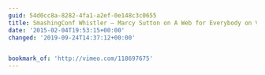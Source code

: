 ```yaml
---
guid: 54d0cc8a-8282-4fa1-a2ef-0e148c3c0655
title: SmashingConf Whistler — Marcy Sutton on A Web for Everybody on Vimeo
date: '2015-02-04T19:53:15+00:00'
changed: '2019-09-24T14:37:12+00:00'


bookmark_of: 'http://vimeo.com/118697675'
---
```





